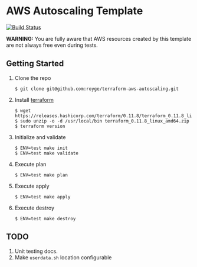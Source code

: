# AWS Autoscaling Template

[![Build Status](https://travis-ci.org/royge/terraform-aws-autoscaling.svg?branch=master)](https://travis-ci.org/royge/terraform-aws-autoscaling)

**WARNING:** You are fully aware that AWS resources created by this template
are not always free even during tests.

## Getting Started

1. Clone the repo

    ```
    $ git clone git@github.com:royge/terraform-aws-autoscaling.git
    ```

1. Install [terraform](https://www.terraform.io/downloads.html)

    ```
    $ wget https://releases.hashicorp.com/terraform/0.11.8/terraform_0.11.8_linux_amd64.zip
    $ sudo unzip -o -d /usr/local/bin terraform_0.11.8_linux_amd64.zip
    $ terraform version
    ```

1. Initialize and validate

    ```
    $ ENV=test make init
    $ ENV=test make validate
    ```

1. Execute plan

    ```
    $ ENV=test make plan
    ```

1. Execute apply

    ```
    $ ENV=test make apply
    ```

1. Execute destroy

    ```
    $ ENV=test make destroy
    ```

## TODO

1. Unit testing docs.
1. Make `userdata.sh` location configurable
